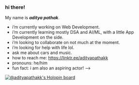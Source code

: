 ### hi there!

My name is ***aditya pathak***.

- i’m currently working on Web Development.
- i’m currently learning mostly DSA and AI/ML, with a little App Development on the side.
- i’m looking to collaborate on not much at the moment.
- i’m looking for help with life lol.
- ask me about cars and music.
- how to reach me: https://linktr.ee/adityapathakk
- pronouns: he/him
- fun fact: i am also an aspiring actor!
-->

[![@adityapathakk's Holopin board](https://holopin.me/adityapathakk)](https://holopin.io/@adityapathakk)
